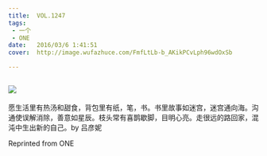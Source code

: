 ```yaml
---
title:	VOL.1247
tags:
 - 一个
 - ONE
date:	2016/03/6 1:41:51
cover:	http://image.wufazhuce.com/FmfLtLb-b_AKikPCvLph96wdOxSb

---
```

![](http://image.wufazhuce.com/FmfLtLb-b_AKikPCvLph96wdOxSb)
---

愿生活里有热汤和甜食，背包里有纸，笔，书。书里故事如迷宫，迷宫通向海。沟通使误解消除，善意如星辰。枝头常有喜鹊歇脚，目明心亮。走很远的路回家，混沌中生出新的自己。by 吕彦妮
 
Reprinted from ONE
